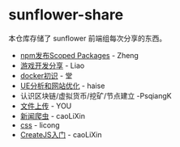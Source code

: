 # sunflower-share
本仓库存储了 sunflower 前端组每次分享的东西。

- [npm发布Scoped Packages](https://github.com/SunInfoFE/sunflower-share/blob/master/20180411.md) - Zheng
- [游戏开发分享](https://github.com/SunInfoFE/sunflower-share/blob/master/20180418.md) - Liao
- [docker初识](https://github.com/SunInfoFE/sunflower-share/blob/master/20180425.md) - 堂
- [UE分析和网站优化](https://www.shifeng1993.com/2018/04/26/UE_design_and_seo/) - haise
- 认识区块链/虚拟货币/挖矿/节点建立 -PsqiangK
- [文件上传](https://github.com/SunInfoFE/sunflower-share/blob/master/20180523.md) - YOU
- [新闻爬虫](https://github.com/SunInfoFE/sunflower-share/blob/master/20180516.md) - caoLiXin
- [css](https://github.com/SunInfoFE/sunflower-share/blob/master/20180530.md) - licong
- [CreateJS入门](https://github.com/SunInfoFE/sunflower-share/blob/master/20180718.md) - caoLiXin
